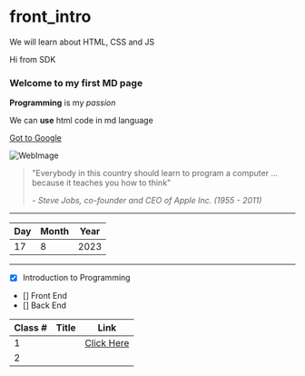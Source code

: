 # front_intro
We will learn about HTML, CSS and JS

Hi from SDK

### Welcome to my first MD page

**Programming** is my _passion_

We can <b>use</b> html code in md language

[Got to Google](https//www.google.com/)


[comment]: <> (This is a comment)
[//]: <> (This is also a comment)

![WebImage](https://th.bing.com/th/id/OIP.xi_VY54V535hztHz11VTyQHaFL?pid=ImgDet&rs=1)

> "Everybody in this country should learn to program a computer ... because it teaches you how to think"
> 
> *\- Steve Jobs, co-founder and CEO of Apple Inc. (1955 - 2011)*

---

|Day|Month|Year|
|---|-----|----|
|17|8|2023|

---

- [X] Introduction to Programming
- [] Front End
- [] Back End

|Class # |Title|Link|
|-----|--------|----|
|1|     |[Click Here](./Classes/Class1.md)    |
|2 |  |   |